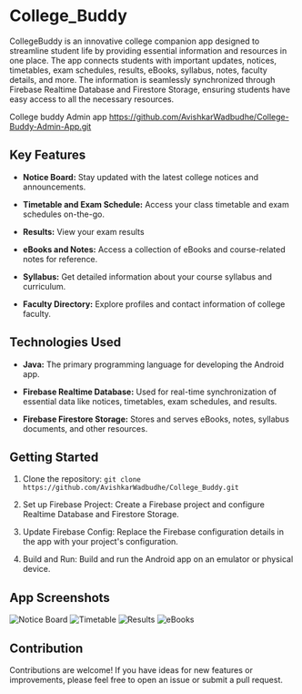# College_Buddy

CollegeBuddy is an innovative college companion app designed to streamline student life by providing essential information and resources in one place. The app connects students with important updates, notices, timetables, exam schedules, results, eBooks, syllabus, notes, faculty details, and more. The information is seamlessly synchronized through Firebase Realtime Database and Firestore Storage, ensuring students have easy access to all the necessary resources.

College buddy Admin app  https://github.com/AvishkarWadbudhe/College-Buddy-Admin-App.git

## Key Features

- **Notice Board:** Stay updated with the latest college notices and announcements.

- **Timetable and Exam Schedule:** Access your class timetable and exam schedules on-the-go.

- **Results:** View your exam results

- **eBooks and Notes:** Access a collection of eBooks and course-related notes for reference.

- **Syllabus:** Get detailed information about your course syllabus and curriculum.

- **Faculty Directory:** Explore profiles and contact information of college faculty.

## Technologies Used

- **Java:** The primary programming language for developing the Android app.

- **Firebase Realtime Database:** Used for real-time synchronization of essential data like notices, timetables, exam schedules, and results.

- **Firebase Firestore Storage:** Stores and serves eBooks, notes, syllabus documents, and other resources.

## Getting Started

1. Clone the repository: `git clone https://github.com/AvishkarWadbudhe/College_Buddy.git`

2. Set up Firebase Project: Create a Firebase project and configure Realtime Database and Firestore Storage.

3. Update Firebase Config: Replace the Firebase configuration details in the app with your project's configuration.

4. Build and Run: Build and run the Android app on an emulator or physical device.

## App Screenshots

![Notice Board](screenshots/notice_board.png)
![Timetable](screenshots/timetable.png)
![Results](screenshots/results.png)
![eBooks](screenshots/ebooks.png)

## Contribution

Contributions are welcome! If you have ideas for new features or improvements, please feel free to open an issue or submit a pull request.
